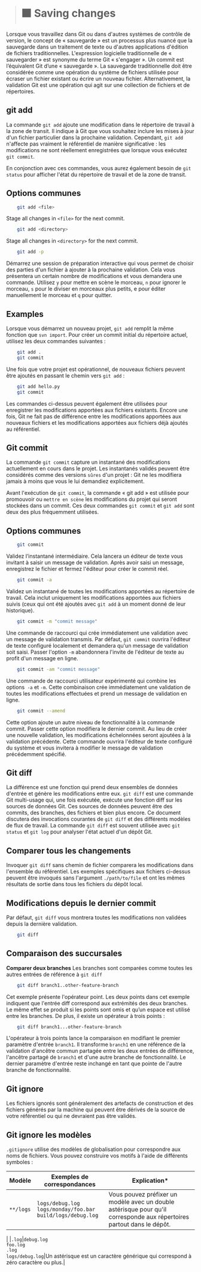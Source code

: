 > # ⬛ Saving changes
Lorsque vous travaillez dans Git ou dans d'autres systèmes de contrôle de version, le concept de « sauvegarde » est un processus plus nuancé que la sauvegarde dans un traitement de texte ou d'autres applications d'édition de fichiers traditionnelles. L'expression logicielle traditionnelle de « sauvegarder » est synonyme du terme Git « s'engager ». Un commit est l’équivalent Git d’une « sauvegarde ». La sauvegarde traditionnelle doit être considérée comme une opération du système de fichiers utilisée pour écraser un fichier existant ou écrire un nouveau fichier. Alternativement, la validation Git est une opération qui agit sur une collection de fichiers et de répertoires.

## git add

La commande ``git add`` ajoute une modification dans le répertoire de travail à la zone de transit. Il indique à Git que vous souhaitez inclure les mises à jour d'un fichier particulier dans la prochaine validation. Cependant, ``git add`` n'affecte pas vraiment le référentiel de manière significative : les modifications ne sont réellement enregistrées que lorsque vous exécutez ``git commit``.

En conjonction avec ces commandes, vous aurez également besoin de ``git status`` pour afficher l'état du répertoire de travail et de la zone de transit.

## Options communes
```bash
    git add <file>
```
Stage all changes in `<file>` for the next commit.
```bash
    git add <directory>
```
Stage all changes in `<directory>` for the next commit.
```bash
    git add -p
```
Démarrez une session de préparation interactive qui vous permet de choisir des parties d'un fichier à ajouter à la prochaine validation. Cela vous présentera un certain nombre de modifications et vous demandera une commande. Utilisez ``y`` pour mettre en scène le morceau, ``n`` pour ignorer le morceau, ``s`` pour le diviser en morceaux plus petits, e pour éditer manuellement le morceau et ``q`` pour quitter.

## Examples
Lorsque vous démarrez un nouveau projet, ``git add`` remplit la même fonction que ``svn import``. Pour créer un commit initial du répertoire actuel, utilisez les deux commandes suivantes :
```bash
    git add .
    git commit
```
Une fois que votre projet est opérationnel, de nouveaux fichiers peuvent être ajoutés en passant le chemin vers ``git add`` :
```bash
    git add hello.py
    git commit
```
Les commandes ci-dessus peuvent également être utilisées pour enregistrer les modifications apportées aux fichiers existants. Encore une fois, Git ne fait pas de différence entre les modifications apportées aux nouveaux fichiers et les modifications apportées aux fichiers déjà ajoutés au référentiel.



## Git commit
La commande ``git commit`` capture un instantané des modifications actuellement en cours dans le projet. Les instantanés validés peuvent être considérés comme des versions ``sûres`` d'un projet : Git ne les modifiera jamais à moins que vous le lui demandiez explicitement.

Avant l'exécution de ``git commit``, la commande « git add » est utilisée pour promouvoir ou  ``mettre en scène`` les modifications du projet qui seront stockées dans un commit. Ces deux commandes ``git commit`` et ``git add`` sont deux des plus fréquemment utilisées.

## Options communes
```bash
    git commit
```
Validez l’instantané intermédiaire. Cela lancera un éditeur de texte vous invitant à saisir un message de validation. Après avoir saisi un message, enregistrez le fichier et fermez l'éditeur pour créer le commit réel.
```bash
    git commit -a
```
Validez un instantané de toutes les modifications apportées au répertoire de travail. Cela inclut uniquement les modifications apportées aux fichiers suivis (ceux qui ont été ajoutés avec ``git add`` à un moment donné de leur historique).
```bash
    git commit -m "commit message"
```
Une commande de raccourci qui crée immédiatement une validation avec un message de validation transmis. Par défaut, ``git commit`` ouvrira l'éditeur de texte configuré localement et demandera qu'un message de validation soit saisi. Passer l'option ``-m`` abandonnera l'invite de l'éditeur de texte au profit d'un message en ligne.
```bash
    git commit -am "commit message"
```
Une commande de raccourci utilisateur expérimenté qui combine les options`` -a`` et ``-m``. Cette combinaison crée immédiatement une validation de toutes les modifications effectuées et prend un message de validation en ligne.
```bash
    git commit --amend
```
Cette option ajoute un autre niveau de fonctionnalité à la commande commit. Passer cette option modifiera le dernier commit. Au lieu de créer une nouvelle validation, les modifications échelonnées seront ajoutées à la validation précédente. Cette commande ouvrira l'éditeur de texte configuré du système et vous invitera à modifier le message de validation précédemment spécifié.


## Git diff

La différence est une fonction qui prend deux ensembles de données d'entrée et génère les modifications entre eux. ``git diff`` est une commande Git multi-usage qui, une fois exécutée, exécute une fonction diff sur les sources de données Git. Ces sources de données peuvent être des commits, des branches, des fichiers et bien plus encore. Ce document discutera des invocations courantes de ``git diff`` et des différents modèles de flux de travail. La commande ``git diff`` est souvent utilisée avec ``git status`` et ``git log`` pour analyser l'état actuel d'un dépôt Git.

## Comparer tous les changements
Invoquer ``git diff`` sans chemin de fichier comparera les modifications dans l'ensemble du référentiel. Les exemples spécifiques aux fichiers ci-dessus peuvent être invoqués sans l'argument ``./path/to/file`` et ont les mêmes résultats de sortie dans tous les fichiers du dépôt local.

## Modifications depuis le dernier commit
Par défaut, ``git diff`` vous montrera toutes les modifications non validées depuis la dernière validation.
```bash
    git diff
```

## Comparaison des succursales
**Comparer deux branches**
Les branches sont comparées comme toutes les autres entrées de référence à ``git diff``

```bash
    git diff branch1..other-feature-branch
```
Cet exemple présente l'opérateur point. Les deux points dans cet exemple indiquent que l'entrée diff correspond aux extrémités des deux branches. Le même effet se produit si les points sont omis et qu’un espace est utilisé entre les branches. De plus, il existe un opérateur à trois points :
```bash
    git diff branch1...other-feature-branch
```
L'opérateur à trois points lance la comparaison en modifiant le premier paramètre d'entrée ``branch1``. Il transforme ``branch1`` en une référence de la validation d'ancêtre commun partagée entre les deux entrées de différence, l'ancêtre partagé de ``branch1`` et d'une autre branche de fonctionnalité. Le dernier paramètre d'entrée reste inchangé en tant que pointe de l'autre branche de fonctionnalité.

## Git ignore

Les fichiers ignorés sont généralement des artefacts de construction et des fichiers générés par la machine qui peuvent être dérivés de la source de votre référentiel ou qui ne devraient pas être validés.

## Git ignore les modèles

``.gitignore`` utilise des modèles de globalisation pour correspondre aux noms de fichiers. Vous pouvez construire vos motifs à l'aide de différents symboles :

|Modèle|Exemples de correspondances|Explication*|
|-|-|-|
|`**/logs`|`logs/debug.log`<br>`logs/monday/foo.bar`<br>`build/logs/debug.log`|Vous pouvez préfixer un modèle avec un double astérisque pour qu'il corresponde aux répertoires partout dans le dépôt.|
|
|`.log`|`debug.log`<br>`foo.log`<br>`.log`<br>`logs/debug.log`|Un astérisque est un caractère générique qui correspond à zéro caractère ou plus.|

